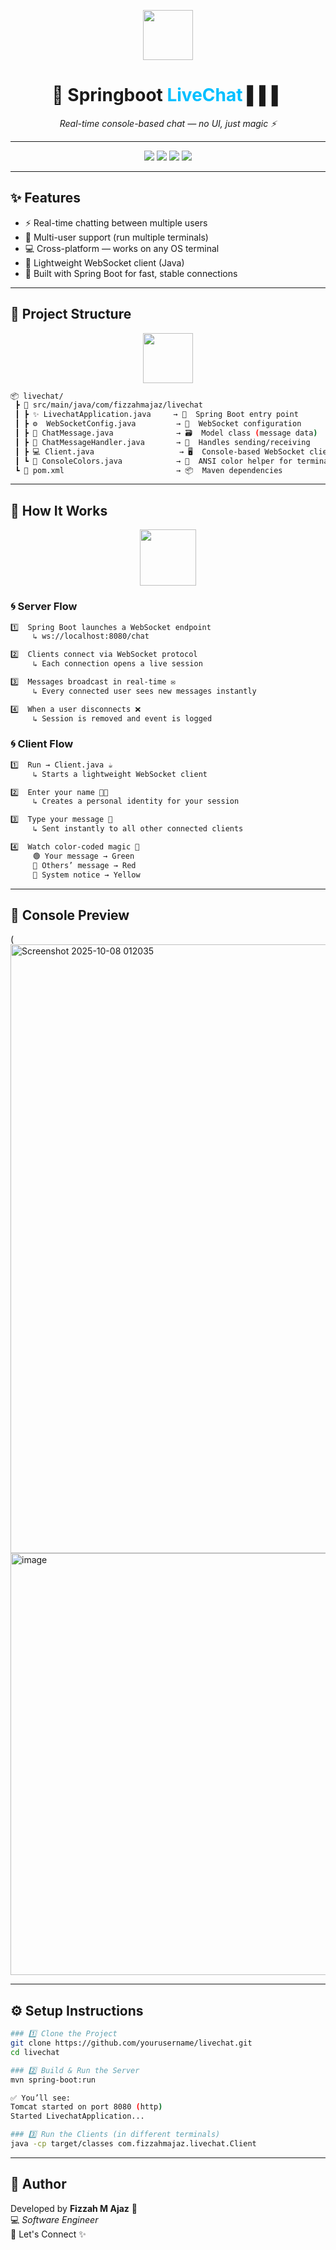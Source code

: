 <p align="center">
  <img src="https://media.giphy.com/media/L8K62iTDkzGX6/giphy.gif" width="80" />
  <h1 align="center">💬 Springboot <span style="color:#00BFFF;">LiveChat</span> <span>▌▌▌</span></h1>
  <p align="center"><i>Real-time console-based chat — no UI, just magic ⚡</i></p>
</p>

---

<p align="center">
  <img src="https://img.shields.io/badge/Java-%23ED8B00.svg?style=for-the-badge&logo=openjdk&logoColor=white" />
  <img src="https://img.shields.io/badge/SpringBoot-%236DB33F.svg?style=for-the-badge&logo=springboot&logoColor=white" />
  <img src="https://img.shields.io/badge/WebSockets-%23006AFF.svg?style=for-the-badge&logo=websocket&logoColor=white" />
  <img src="https://img.shields.io/badge/ChatApp-%23FF69B4.svg?style=for-the-badge&logo=wechat&logoColor=white" />
</p>

---

## ✨ Features
- ⚡ Real-time chatting between multiple users  
- 💬 Multi-user support (run multiple terminals)  
- 💻 Cross-platform — works on any OS terminal  
- 🧠 Lightweight WebSocket client (Java)  
- 🚀 Built with Spring Boot for fast, stable connections  

---

## 🧩 Project Structure  

<p align="center">
  <img src="https://media.giphy.com/media/l0MYEqEzwMWFCg8rm/giphy.gif" width="80"/>
</p>

```bash
📦 livechat/
 ┣ 📂 src/main/java/com/fizzahmajaz/livechat
 ┃ ┣ ✨ LivechatApplication.java     → 🏁  Spring Boot entry point
 ┃ ┣ ⚙️  WebSocketConfig.java         → 🔌  WebSocket configuration
 ┃ ┣ 💌 ChatMessage.java              → 🗃️  Model class (message data)
 ┃ ┣ 🔄 ChatMessageHandler.java       → 📡  Handles sending/receiving
 ┃ ┣ 💻 Client.java                   → 🖥️  Console-based WebSocket client
 ┃ ┗ 🎨 ConsoleColors.java            → 🌈  ANSI color helper for terminal
 ┗ 🧾 pom.xml                         → 📦  Maven dependencies

```
---
## 🧠 How It Works  

<p align="center">
  <img src="https://media.giphy.com/media/v1.Y2lkPTc5MGI3NjExcjQzZm9pOHh5aWZxZ3ZscWVvMTNhZmtneWp1eWtrYjR1Nmw1bGhycSZlcD12MV9naWZzX3NlYXJjaCZjdD1n/xT8qBsOjMOcdeGJIU8/giphy.gif" width="90"/>
</p>

### 🌀 **Server Flow**
```bash
1️⃣  Spring Boot launches a WebSocket endpoint  
     ↳ ws://localhost:8080/chat  

2️⃣  Clients connect via WebSocket protocol  
     ↳ Each connection opens a live session  

3️⃣  Messages broadcast in real-time ✉️  
     ↳ Every connected user sees new messages instantly  

4️⃣  When a user disconnects ❌  
     ↳ Session is removed and event is logged

```
### 🌀 **Client Flow**
```bash
1️⃣  Run → Client.java ☕  
     ↳ Starts a lightweight WebSocket client  

2️⃣  Enter your name 🧑‍💻  
     ↳ Creates a personal identity for your session  

3️⃣  Type your message 💬  
     ↳ Sent instantly to all other connected clients  

4️⃣  Watch color-coded magic 🌈  
     🟢 Your message → Green  
     🔴 Others’ message → Red  
     💛 System notice → Yellow
``` 

---

## 🎨 Console Preview
(<img width="1852" height="974" alt="Screenshot 2025-10-08 012035" src="https://github.com/user-attachments/assets/9686623a-b14b-4d82-898c-28f464482daa" />
<img width="1764" height="675" alt="image" src="https://github.com/user-attachments/assets/c796b8f6-024d-4fbb-880d-eb4a3ad269cd" />



---

## ⚙️ Setup Instructions
```bash
### 1️⃣ Clone the Project
git clone https://github.com/yourusername/livechat.git  
cd livechat

### 2️⃣ Build & Run the Server
mvn spring-boot:run  

✅ You’ll see:
Tomcat started on port 8080 (http)  
Started LivechatApplication...

### 3️⃣ Run the Clients (in different terminals)
java -cp target/classes com.fizzahmajaz.livechat.Client
```
---


## 🧡 Author
Developed by **Fizzah M Ajaz** 🦋  
💻 *Software Engineer*  
📖 Let's Connect ✨
